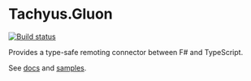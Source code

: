 # Tachyus.Gluon

[![Build status](https://ci.appveyor.com/api/projects/status/hh9l9464qjvpj1uq/branch/master?svg=true)](https://ci.appveyor.com/project/Tachyus/gluon/branch/master)

Provides a type-safe remoting connector between F# and TypeScript.

See [docs](http://www.tachyus.com/gluon/) and [samples](samples/).
